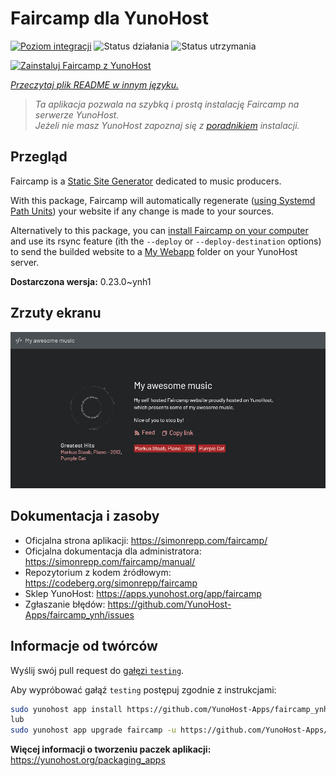 <!--
To README zostało automatycznie wygenerowane przez <https://github.com/YunoHost/apps/tree/master/tools/readme_generator>
Nie powinno być ono edytowane ręcznie.
-->

# Faircamp dla YunoHost

[![Poziom integracji](https://apps.yunohost.org/badge/integration/faircamp)](https://ci-apps.yunohost.org/ci/apps/faircamp/)
![Status działania](https://apps.yunohost.org/badge/state/faircamp)
![Status utrzymania](https://apps.yunohost.org/badge/maintained/faircamp)

[![Zainstaluj Faircamp z YunoHost](https://install-app.yunohost.org/install-with-yunohost.svg)](https://install-app.yunohost.org/?app=faircamp)

*[Przeczytaj plik README w innym języku.](./ALL_README.md)*

> *Ta aplikacja pozwala na szybką i prostą instalację Faircamp na serwerze YunoHost.*  
> *Jeżeli nie masz YunoHost zapoznaj się z [poradnikiem](https://yunohost.org/install) instalacji.*

## Przegląd

Faircamp is a [Static Site Generator](https://en.wikipedia.org/wiki/Static_site_generator) dedicated to music producers.

With this package, Faircamp will automatically regenerate ([using Systemd Path Units](https://www.putorius.net/systemd-path-units.html)) your website if any change is made to your sources.

Alternatively to this package, you can [install Faircamp on your computer](https://simonrepp.com/faircamp/manual/installation.html) and use its rsync feature (ith the `--deploy` or `--deploy-destination` options) to send the builded website to a [My Webapp](https://apps.yunohost.org/app/my_webapp) folder on your YunoHost server.


**Dostarczona wersja:** 0.23.0~ynh1

## Zrzuty ekranu

![Zrzut ekranu z Faircamp](./doc/screenshots/faircamp-screenshot.png)

## Dokumentacja i zasoby

- Oficjalna strona aplikacji: <https://simonrepp.com/faircamp/>
- Oficjalna dokumentacja dla administratora: <https://simonrepp.com/faircamp/manual/>
- Repozytorium z kodem źródłowym: <https://codeberg.org/simonrepp/faircamp>
- Sklep YunoHost: <https://apps.yunohost.org/app/faircamp>
- Zgłaszanie błędów: <https://github.com/YunoHost-Apps/faircamp_ynh/issues>

## Informacje od twórców

Wyślij swój pull request do [gałęzi `testing`](https://github.com/YunoHost-Apps/faircamp_ynh/tree/testing).

Aby wypróbować gałąź `testing` postępuj zgodnie z instrukcjami:

```bash
sudo yunohost app install https://github.com/YunoHost-Apps/faircamp_ynh/tree/testing --debug
lub
sudo yunohost app upgrade faircamp -u https://github.com/YunoHost-Apps/faircamp_ynh/tree/testing --debug
```

**Więcej informacji o tworzeniu paczek aplikacji:** <https://yunohost.org/packaging_apps>
